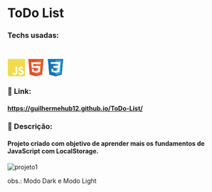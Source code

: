 # ToDo List

<div dir="auto"><h3>Techs usadas:<h3/><br>    
  <img align="center" alt="Gui-Js" height="40" width="40" src="https://raw.githubusercontent.com/devicons/devicon/master/icons/javascript/javascript-plain.svg" style="max-width: 100%;">
  <img align="center" alt="Gui-HTML" height="40" width="40" src="https://raw.githubusercontent.com/devicons/devicon/master/icons/html5/html5-original.svg" style="max-width: 100%;">
  <img align="center" alt="Gui-CSS" height="40" width="40" src="https://raw.githubusercontent.com/devicons/devicon/master/icons/css3/css3-original.svg" style="max-width: 100%;">  
</div>

### 🔗 Link:
#### https://guilhermehub12.github.io/ToDo-List/

### 📜 Descrição:
#### Projeto criado com objetivo de aprender mais os fundamentos de JavaScript com LocalStorage.

  ![projeto1](https://user-images.githubusercontent.com/66763791/174852846-2e811102-33d7-4e97-bb66-a4a2254ee3f2.jpeg)
  
  obs.: Modo Dark e Modo Light
